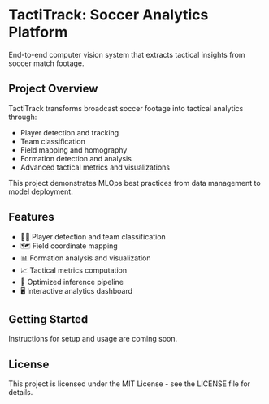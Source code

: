# TactiTrack: Soccer Analytics Platform

End-to-end computer vision system that extracts tactical insights from soccer match footage.

## Project Overview

TactiTrack transforms broadcast soccer footage into tactical analytics through:
- Player detection and tracking
- Team classification
- Field mapping and homography
- Formation detection and analysis
- Advanced tactical metrics and visualizations

This project demonstrates MLOps best practices from data management to model deployment.

## Features

- 🏃‍♂️ Player detection and team classification
- 🗺️ Field coordinate mapping
- 📊 Formation analysis and visualization
- 📈 Tactical metrics computation
- 🔄 Optimized inference pipeline
- 🖥️ Interactive analytics dashboard

## Getting Started

Instructions for setup and usage are coming soon.

## License

This project is licensed under the MIT License - see the LICENSE file for details.
